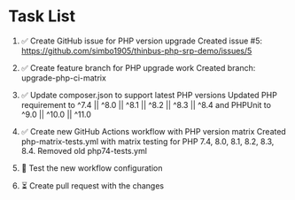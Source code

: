 # Task List

1. ✅ Create GitHub issue for PHP version upgrade
Created issue #5: https://github.com/simbo1905/thinbus-php-srp-demo/issues/5
2. ✅ Create feature branch for PHP upgrade work
Created branch: upgrade-php-ci-matrix
3. ✅ Update composer.json to support latest PHP versions
Updated PHP requirement to ^7.4 || ^8.0 || ^8.1 || ^8.2 || ^8.3 || ^8.4 and PHPUnit to ^9.0 || ^10.0 || ^11.0
4. ✅ Create new GitHub Actions workflow with PHP version matrix
Created php-matrix-tests.yml with matrix testing for PHP 7.4, 8.0, 8.1, 8.2, 8.3, 8.4. Removed old php74-tests.yml
5. 🔄 Test the new workflow configuration

6. ⏳ Create pull request with the changes



